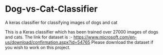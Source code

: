 # Dog-vs-Cat-Classifier
A keras classifier for classifying images of dogs and cat

This is a Keras classifier which has been trained over 27000 images of dogs and cats.
The link for dataset is :- https://www.microsoft.com/en-us/download/confirmation.aspx?id=54765
Please download the dataset if you wish to work on this project.


